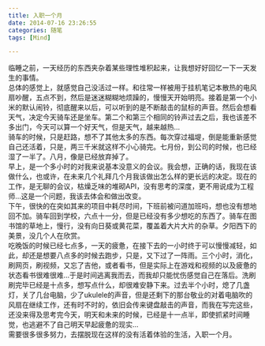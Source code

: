 ```yaml
---
title: 入职一个月
date: 2014-07-16 23:26:55
categories: 随笔
tags: [Mind]

---
```

临睡之前，一天经历的东西夹杂着某些理性堆积起来，让我想好好回忆一下一天发生的事情。  
总体的感觉上，就感觉自己没活过一样。和往常一样被用于挂机笔记本散热的电风扇吵醒，五点不到，然后是迷迷糊糊地烦躁的，慢慢天开始明亮。接着是第一个小米的默认闹铃，彻底醒来以后，可以听到的是不断敲击的鼠标的声音。然后会想看天气，决定今天骑车还是坐车。第二个和第三个相同的铃声过去之后，我也该差不多出门，今天可以算一个好天气，但是天气，越来越热…  
骑车的时候，只是赶路，想不了其他太多的东西。每次穿过福堤，倒是能重新感觉自己还活着，只是，两三千米就这样不小心骑完。七月份，到公司的时候，也已经湿了一半了。八月，像是已经放弃掉了。  
早上，是一个多小时的对我来说基本没意义的会议。我会想，正确的话，我现在该做什么，也或许，在未来几个礼拜几个月我该做出怎么样的更长远的决定。现在的工作，是无聊的会议，枯燥乏味的堆砌API，没有思考的深度，更不用说成为工程师…这是一个问题，我该去体会和做出改变。  
下午，很快的在突如其来的项目中耗尽时间，下班前被问道加班吗，想也没有想地回不加。骑车回到学校，六点十一分，但是已经没有多少想吃的东西了。骑车在图书馆的草地上，慢行，没有向日葵或黄花菜，覆盖着大片大片的杂草。夕阳西下的美景，没几个人在欣赏。  
吃晚饭的时候已经七点多，一天的疲惫，在接下去的一小时终于可以慢慢减轻，如此，却还是想要八点多的时候去跑步，只是，又下过了一阵雨。三个小时，消化，刷网页，刷视频，又忘了吉他，或者看书，但是实际上在游戏和视频的以及疲惫的状态看书很难很难…于是时间逃离我而去，而我却只能忧伤感觉自己在落后。洗刷刷完毕已经是十点多，想写点什么，却很难安静下来。过去半个小时，熄了几盏灯，关了几台电脑，少了ukulele的声音，但是还剩下的那台敬业的对着电脑吹的风扇在继续工作，还有时不时的，依旧会传来键盘敲击的声音，而我在写完这些，还没来得及思考完今天，明天和未来的时候，已经是十一点半，即使抓紧时间睡觉，也逃避不了自己明天早起疲惫的现实…  
需要很多很多努力，去摆脱现在这样的没有活着体验的生活，入职一个月。
